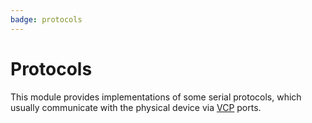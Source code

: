 ```yaml
---
badge: protocols
---
```


# Protocols

This module provides implementations of some serial protocols, which usually communicate with the physical device via [VCP](ports_vcp) ports.
